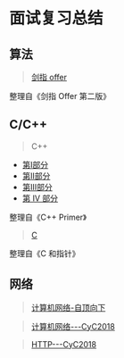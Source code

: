 # 面试复习总结

## 算法

> [剑指 offer](https://github.com/guanjunjian/Interview-Summary/blob/master/notes/algorithms/%E5%89%91%E6%8C%87offer.md)

整理自《剑指 Offer 第二版》

## C/C++

> C++

-	[第Ⅰ部分](https://guanjunjian.github.io/2018/01/19/study-20-cpp-primer-summary_1/)
-	[第Ⅱ部分](https://guanjunjian.github.io/2018/01/26/study-21-cpp-primer-summary_2/)
-	[第Ⅲ部分](https://guanjunjian.github.io/2018/02/02/study-22-cpp-primer-summary_3/)
-	[第 IV 部分](https://guanjunjian.github.io/2018/02/09/study-23-cpp-primer-summary_4/)

整理自《C++ Primer》

> [C](https://guanjunjian.github.io/2018/01/09/study-19-pointers-on-c-summary/)

整理自《C 和指针》

## 网络

> [计算机网络-自顶向下](https://github.com/guanjunjian/Interview-Summary/blob/master/notes/network/Computer-Networking-Top-Down.md)

> [计算机网络---CyC2018](https://github.com/CyC2018/Interview-Notebook/blob/master/notes/%E8%AE%A1%E7%AE%97%E6%9C%BA%E7%BD%91%E7%BB%9C.md)

> [HTTP---CyC2018](https://github.com/CyC2018/Interview-Notebook/blob/master/notes/HTTP.md)
